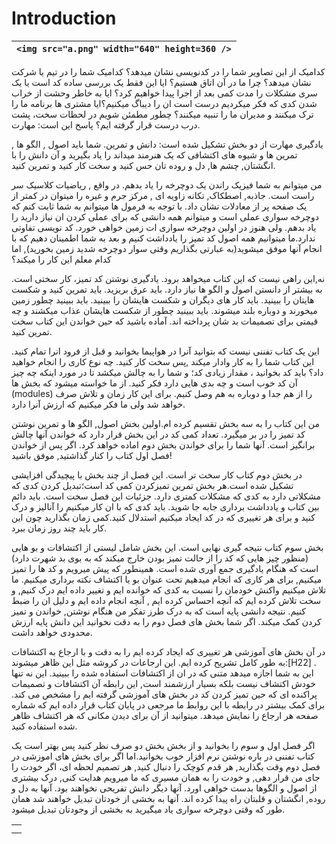# Introduction

| `<img src="a.png" width="640" height=360 />` |
| :--- |


کدامیک از این تصاویر شما را در کدنویسی نشان میدهد؟ کدامیک شما را در تیم یا شرکت نشان میدهد؟ چرا ما در آن اتاق هستیم؟ ایا این فقط یک بررسی ساده کد است یا یک سری مشکلات را مدت کمی بعد از اجرا پیدا خواهیم کرد؟ ایا به خاطر وحشت از خراب شدن کدی که فکر میکردیم درست است ان را دیباگ میکنیم؟ایا مشتری ها برنامه ما را ترک میکنند و مدیران ما را تنبیه میکنند؟ چطور مطمئن شویم در لحظات سخت، پشت درب درست قرار گرفته ایم؟ پاسخ این است: مهارت. 

یادگیری مهارت از دو بخش تشکیل شده است: دانش و تمرین. شما باید اصول , الگو ها , تمرین ها و شیوه های اکتشافی که یک هنرمند میداند را یاد بگیرید و آن دانش را با انگشتان, چشم ها, دل و روده تان حس کنید و سخت کار کنید و تمرین کنید. 

من میتوانم به شما فیزیک راندن یک دوچرخه را یاد بدهم. در واقع , ریاضیات کلاسیک سر راست است. جاذبه, اصطکاک, تکانه زاویه ای , مرکز جرم و غیره را میتوان در کمتر از یک صفحه پر از معادلات نشان داد. با توجه به فرمول ها میتوانم به شما ثابت کنم که دوچرخه سواری عملی است و میتوانم همه دانشی که برای عملی کردن ان نیاز دارید را یاد بدهم. ولی هنوز در اولین دوچرخه سواری ات زمین خواهی خورد. کد نویسی تفاوتی ندارد.ما میتوانیم همه اصول کد تمیز را یادداشت کنیم و بعد به شما اطمینان دهیم که با انجام آنها موفق میشوید\(به عبارتی بگذاریم وقتی سوار دوچرخه شدید زمین بخورید\), اما کدام معلم این کار را میکند؟

 نه,این راهی نیست که این کتاب میخواهد برود. یادگیری نوشتن کد تمیز، کار سختی است. به بیشتر از دانستن اصول و الگو ها نیاز دارد. باید عرق بریزید. باید تمرین کنید و شکست هایتان را ببینید. باید کار های دیگران و شکست هایشان را ببینید. باید ببینید چطور زمین میخورند و دوباره بلند میشوند. باید ببینید چطور از شکست هایشان عذاب میکشند و چه قیمتی برای تصمیمات بد شان پرداخته اند. آماده باشید که حین خواندن این کتاب سخت تمرین کنید. 

این یک کتاب تفننی نیست که بتوانید آنرا در هواپیما بخوانید و قبل از فرود انرا تمام کنید. این کتاب شما را به کار وادار میکند ,پس سخت کار کنید. چه نوع کاری را انجام خواهید داد؟ باید کد بخوانید ، مقدار زیادی کد؛ و شما را به چالش میکشد تا در مورد اینکه چه چیز آن کد خوب است و چه بدی هایی دارد فکر کنید. از ما خواسته میشود که بخش ها \(modules\) را از هم جدا و دوباره به هم وصل کنیم. برای این کار زمان و تلاش صرف خواهد شد ولی ما فکر میکنیم که ارزش آنرا دارد. 

من این کتاب را به سه بخش تقسیم کرده ام.اولین بخش اصول, الگو ها و تمرین نوشتن کد تمیز را در بر میگیرد. تعداد کمی کد در این بخش قرار دارد که خواندن آنها چالش برانگیز است. آنها شما را برای خواندن بخش دوم اماده خواهد کرد. اگر پس از خواندن فصل اول کتاب را کنار گذاشتید, موفق باشید! 

در بخش دوم کتاب کار سخت تر است. این فصل از چند بخش با پیچیدگی افزایشی تشکیل شده است.هر بخش تمرین تمیزکردن کمی کد است؛تبدیل کردن کدی که مشکلاتی دارد به کدی که مشکلات کمتری دارد. جزئیات این فصل سخت است. باید دائم بین کتاب و یادداشت برداری جابه جا شوید. باید کدی که با ان کار میکنیم را آنالیز و درک کنید و برای هر تغییری که در کد ایجاد میکنیم استدلال کنید.کمی زمان بگذارید چون این کار باید چند روز زمان ببرد. 

بخش سوم کتاب نتیجه گیری نهایی است. این بخش شامل لیستی از اکتشافات و بو هایی \(منظور چیز هایی که کد را از حالت تمیز بودن خارج میکند که به بوی بد شهرت دارد\) است که هنگام یادگیری جمع آوری شده است. همینطور که پیش میرویم و کد ها را تمیز میکنیم, برای هر کاری که انجام میدهیم تحت عنوان بو یا اکتشاف نکته برداری میکنیم. ما تلاش میکنیم واکنش خودمان را نسبت به کدی که خوانده ایم و تغییر داده ایم درک کنیم, و سخت تلاش کرده ایم که آنچه احساس کرده ایم , آنچه انجام داده ایم و دلیل ان را ضبط کنیم. نتیجه دانشی پایه است که به درک طرز تفکر من هنگام نوشتن, خواندن و تمیز کردن کمک میکند. اگر شما بخش های فصل دوم را به دقت نخوانید این دانش پایه ارزش محدودی خواهد داشت. 

در آن بخش های آموزشی هر تغییری که ایجاد کرده ایم را به دقت و با ارجاع به اکتشافات به طور کامل تشریح کرده ایم. این ارجاعات در کروشه مثل این ظاهر میشوند:\[H22\] . این به شما اجازه میدهد متنی که در ان از اکتشافات استفاده شده را ببینید. این نه تنها خودش اکتشاف نیست بلکه بسیار ارزشمند است, این رابطه آن اکتشافات و تصمیمات پراکنده ای که حین تمیز کردن کد در بخش های آموزشی گرفته ایم را مشخص می کند. برای کمک بیشتر در رابطه با این روابط ما مرجعی در پایان کتاب قرار داده ایم که شماره صفحه هر ارجاع را نمایش میدهد. میتوانید از آن برای دیدن مکانی که هر اکتشاف ظاهر شده استفاده کنید. 

اگر فصل اول و سوم را بخوانید و از بخش بخش دو صرف نظر کنید پس بهتر است یک کتاب تفننی در باره نوشتن نرم افزار خوب بخوانید.اما اگر برای بخش های اموزشی در فصل دوم وقت بگذارید, هر قدم کوچک را دنبال کنید, هر تصمیم لحظه ای، اگر خودت را جای من قرار دهی, و خودت را به همان مسیری که ما میرویم هدایت کنی, درک بیشتری از اصول و الگوها بدست خواهی اورد. آنها دیگر دانش تفریحی نخواهند بود. آنها به دل و روده, انگشتان و قلبتان راه پیدا کرده اند. آنها به بخشی از خودتان تبدیل خواهند شد همان طور که وقتی دوچرخه سواری یاد میگیرید به بخشی از وجودتان تبدیل میشود.

|  |
| ---: |
|  |
|  |

